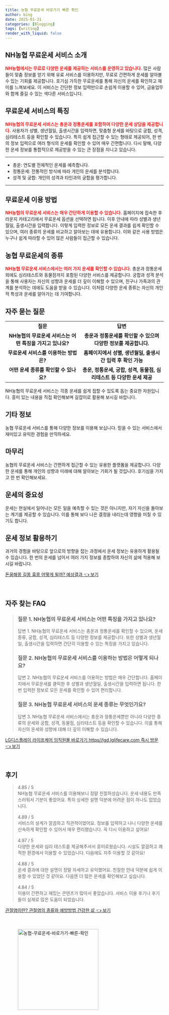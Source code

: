 ```yaml
---
title: 농협 무료운세 바로가기 빠른 확인
author: bing
date: 2025-01-31
categories: [Blogging]
tags: [writing]
render_with_liquid: false
---
```



<h2 id='NH농협_무료운세_소개'>NH농협 무료운세 서비스 소개</h2>

<p><b><span style="color: #ee2323;">NH농협에서는 무료로 다양한 운세를 제공하는 서비스를 운영하고 있습니다.</span></b> 많은 사람들이 맞춤 정보를 얻기 위해 유료 서비스를 이용하지만, 무료로 간편하게 운세를 알아볼 수 있는 기회를 제공합니다. 호기심 가득한 무료운세를 통해 자신의 운세를 확인하고 재미를 느껴보세요. 이 서비스는 간단한 정보 입력만으로 손쉽게 이용할 수 있어, 금융업무와 함께 즐길 수 있는 색다른 서비스입니다.</p>

<h2 id='무료운세의_특징'>무료운세 서비스의 특징</h2>

<p><b><span style="color: #ee2323;">NH농협의 무료운세 서비스는 총운과 정통운세를 포함하여 다양한 운세 상담을 제공합니다.</span></b> 사용자가 성별, 생년월일, 출생시간을 입력하면, 맞춤형 운세를 바탕으로 궁합, 성격, 심리테스트 등을 확인할 수 있습니다. 특히 쉽게 접근할 수 있는 형태로 제공되어, 한 번의 정보 입력으로 여러 형식의 운세를 확인할 수 있어 매우 간편합니다. 다시 말해, 다양한 운세 정보를 통합적으로 제공받을 수 있는 큰 장점을 지니고 있습니다.</p>

<hr />

<ul>
    <li>총운: 연도별 전체적인 운세를 예측합니다.</li>
    <li>정통운세: 전통적인 방식에 따라 개인의 운세를 분석합니다.</li>
    <li>성격 및 궁합: 개인의 성격과 타인과의 궁합을 평가합니다.</li>
</ul>

<hr />

<h2 id='무료운세_이용방법'>무료운세 이용 방법</h2>

<p><b><span style="color: #ee2323;">NH농협의 무료운세 서비스는 매우 간단하게 이용할 수 있습니다.</span></b> 홈페이지에 접속한 후 라운지 카테고리에서 무료운세 옵션을 선택하면 됩니다. 이후 안내에 따라 성별과 생년월일, 출생시간을 입력합니다. 이렇게 입력한 정보로 모든 운세 결과를 쉽게 확인할 수 있으며, 여러 종류의 운세를 비교하고 알아보는 데에 유용합니다. 이와 같은 사용 방법은 누구나 쉽게 따라할 수 있어 많은 사람들이 접근할 수 있습니다.</p>

<h2 id='농협 무료운세의_운세종류'>농협 무료운세의 종류</h2>

<p><b><span style="color: #ee2323;">NH농협 무료운세 서비스에서는 여러 가지 운세를 확인할 수 있습니다.</span></b> 총운과 정통운세 외에도 심리테스트와 동물점까지 포함된 다양한 서비스를 제공합니다. 궁합과 성격 분석을 통해 사용자는 자신의 성향과 운세를 더 깊이 이해할 수 있으며, 친구나 가족과의 관계를 분석하는 데에도 도움을 받을 수 있습니다. 이처럼 다양한 운세 종류는 자신의 개인적 특성과 운세를 알아가는 데 기여합니다.</p>

<h2 id='자주_묻는_질문'>자주 묻는 질문</h2>

<table>
    <tr>
        <td style="text-align: center; height: 17px;"><b>질문</b></td>
        <td style="text-align: center; height: 17px;"><b>답변</b></td>
    </tr>
    <tr>
        <td style="text-align: center; height: 17px;"><b>NH농협의 무료운세 서비스는 어떤 특징을 가지고 있나요?</b></td>
        <td style="text-align: center; height: 17px;"><b>총운과 정통운세를 확인할 수 있으며 다양한 정보를 제공합니다.</b></td>
    </tr>
    <tr>
        <td style="text-align: center; height: 17px;"><b>무료운세 서비스를 이용하는 방법은?</b></td>
        <td style="text-align: center; height: 17px;"><b>홈페이지에서 성별, 생년월일, 출생시간 입력 후 확인 가능</b></td>
    </tr>
    <tr>
        <td style="text-align: center; height: 17px;"><b>어떤 운세 종류를 확인할 수 있나요?</b></td>
        <td style="text-align: center; height: 17px;"><b>총운, 정통운세, 궁합, 성격, 동물점, 심리테스트 등 다양한 운세 제공</b></td>
    </tr>
</table>

<p>NH농협의 무료운세 서비스는 각종 운세를 쉽게 접할 수 있도록 돕는 중요한 자원입니다. 흥미 있는 내용을 직접 확인해보며 길잡이로 활용해 보시길 바랍니다.</p>

<h2 id='기타_정보'>기타 정보</h2>

<p>농협 무료운세 서비스를 통해 다양한 정보를 이용해 보십니다. 믿을 수 있는 서비스에서 재미있고 유익한 경험을 만끽하세요.</p>

<h2 id='마무리'>마무리</h2>

<p>농협의 무료운세 서비스는 간편하게 접근할 수 있는 유용한 플랫폼을 제공합니다. 다양한 운세를 통해 개인의 성향과 미래에 대해 알아보는 기회가 될 것입니다. 호기심을 가지고 한 번 확인해보세요.</p>

<h2 id='운세의_중요성'>운세의 중요성</h2>

<p>운세는 현실에서 일어나는 모든 일을 예측할 수 있는 것은 아니지만, 자기 자신을 돌아보는 계기를 제공할 수 있습니다. 이를 통해 보다 나은 결정을 내리는데 영향을 미칠 수 있기도 합니다.</p>

<h2 id='운세_정보_활용하기'>운세 정보 활용하기</h2>

<p>과거의 경험을 바탕으로 앞으로의 방향을 잡는 과정에서 운세 정보는 유용하게 활용될 수 있습니다. 한 번의 운세를 넘어서 여러 가지 정보를 종합하여 자신의 삶에 적용해 보시길 바랍니다.</p>


<p><a class="click-button" title="돈꿈해몽 길몽 흉몽 어떻게 될까? 예상결과" href="https://aptwhite.github.io/posts/%EB%8F%88%EA%BF%88%ED%95%B4%EB%AA%BD-%EA%B8%B8%EB%AA%BD-%ED%9D%89%EB%AA%BD-%EC%96%B4%EB%96%BB%EA%B2%8C-%EB%90%A0%EA%B9%8C-%EC%98%88%EC%83%81%EA%B2%B0%EA%B3%BC/" rel="dofollow">돈꿈해몽 길몽 흉몽 어떻게 될까? 예상결과 👈 보기</a></p><br>
<h2 id='자주_찾는_FAQ'>자주 찾는 FAQ</h2>
<div itemscope="" itemtype="https://schema.org/FAQPage">
<blockquote>
<div itemscope="" itemprop="mainEntity" itemtype="https://schema.org/Question">
<h3 itemprop="name">질문 1. NH농협의 무료운세 서비스는 어떤 특징을 가지고 있나요?</h3>
<div itemscope="" itemprop="acceptedAnswer" itemtype="https://schema.org/Answer">
<span itemprop="text">
<p>답변 1. NH농협의 무료운세 서비스는 총운과 정통운세를 확인할 수 있으며, 운세 종류, 궁합, 성격, 심리테스트 등 다양한 정보를 제공합니다. 또한 성별과 생년월일, 출생시간을 입력하면 간단히 이용할 수 있는 특징을 가지고 있습니다.</p>
</span>
</div>
</div>
<div itemscope="" itemprop="mainEntity" itemtype="https://schema.org/Question">
<h3 itemprop="name">질문 2. NH농협의 무료운세 서비스를 이용하는 방법은 어떻게 되나요?</h3>
<div itemscope="" itemprop="acceptedAnswer" itemtype="https://schema.org/Answer">
<span itemprop="text">
<p>답변 2. NH농협의 무료운세 서비스를 이용하는 방법은 매우 간단합니다. 홈페이지에서 무료운세를 클릭한 후 성별과 생년월일, 출생시간을 입력하면 됩니다. 한 번 입력한 정보로 모든 운세를 확인할 수 있어 편리합니다.</p>
</span>
</div>
</div>
<div itemscope="" itemprop="mainEntity" itemtype="https://schema.org/Question">
<h3 itemprop="name">질문 3. NH농협 무료운세 서비스의 운세 종류는 무엇인가요?</h3>
<div itemscope="" itemprop="acceptedAnswer" itemtype="https://schema.org/Answer">
<span itemprop="text">
<p>답변 3. NH농협 무료운세 서비스에서는 총운과 정통운세뿐만 아니라 다양한 종류의 운세와 궁합, 성격, 동물점, 심리테스트 등을 확인할 수 있습니다. 이를 통해 자신의 운세와 성향에 대해 더 깊이 이해할 수 있습니다.</p>
</span>
</div>
</div>
</blockquote>
</div>
<p><a class="click-button" title="LG디스플레이 라이프케어 임직원몰 바로가기 https//lgd.lglifecare.com 즉시 방문" href="https://aptwhite.github.io/posts/LG%EB%94%94%EC%8A%A4%ED%94%8C%EB%A0%88%EC%9D%B4-%EB%9D%BC%EC%9D%B4%ED%94%84%EC%BC%80%EC%96%B4-%EC%9E%84%EC%A7%81%EC%9B%90%EB%AA%B0-%EB%B0%94%EB%A1%9C%EA%B0%80%EA%B8%B0-httpslgd.lglifecare.com-%EC%A6%89%EC%8B%9C-%EB%B0%A9%EB%AC%B8/" rel="dofollow">LG디스플레이 라이프케어 임직원몰 바로가기 https//lgd.lglifecare.com 즉시 방문 👈 보기</a></p><br>
<h2 id='후기'>후기</h2>
<div itemscope itemtype="https://schema.org/Product">
  <blockquote>
  <div itemprop="review" itemscope itemtype="https://schema.org/Review">
      <div itemprop="reviewRating" itemscope itemtype="https://schema.org/Rating"> <span itemprop="ratingValue">4.85</span> / <span itemprop="bestRating">5</span> </div>
      <span itemprop="reviewBody">NH농협 무료운세 서비스를 이용해보니 정말 친절하셨습니다. 운세 내용도 만족스러워서 기분이 좋았어요. 특히 상세한 설명 덕분에 어려운 점이 하나도 없었습니다.</span>
  </div>
  <br>
  <div itemprop="review" itemscope itemtype="https://schema.org/Review">
      <div itemprop="reviewRating" itemscope itemtype="https://schema.org/Rating"> <span itemprop="ratingValue">4.89</span> / <span itemprop="bestRating">5</span> </div>
      <span itemprop="reviewBody">서비스의 설계가 깔끔하고 직관적이었어요. 정보를 입력하고 나니 다양한 운세를 신속하게 확인할 수 있어서 매우 편리했습니다. 꼭 다시 이용하고 싶어요!</span>
  </div>
  <br>
  <div itemprop="review" itemscope itemtype="https://schema.org/Review">
      <div itemprop="reviewRating" itemscope itemtype="https://schema.org/Rating"> <span itemprop="ratingValue">4.97</span> / <span itemprop="bestRating">5</span> </div>
      <span itemprop="reviewBody">다양한 운세와 심리 테스트를 제공해주셔서 흥미로웠습니다. 시설도 깔끔하고 쾌적한 환경에서 이용할 수 있었습니다. 다음에도 자주 이용할 것 같아요!</span>
  </div>
  <br>
  <div itemprop="review" itemscope itemtype="https://schema.org/Review">
      <div itemprop="reviewRating" itemscope itemtype="https://schema.org/Rating"> <span itemprop="ratingValue">4.88</span> / <span itemprop="bestRating">5</span> </div>
      <span itemprop="reviewBody">운세 결과에 대한 설명이 정말 자세하고 유익했어요. 친절한 안내 덕분에 쉽게 이용할 수 있었던 것 같아요. 다음엔 더 많은 운세를 확인해보고 싶습니다.</span>
  </div>
  <br>
  <div itemprop="review" itemscope itemtype="https://schema.org/Review">
      <div itemprop="reviewRating" itemscope itemtype="https://schema.org/Rating"> <span itemprop="ratingValue">4.84</span> / <span itemprop="bestRating">5</span> </div>
      <span itemprop="reviewBody">이용이 간편하고 재밌는 콘텐츠가 많아서 좋았습니다. 서비스 이용 후기나 후기들이 실제로 많은 도움이 되었습니다.</span>
  </div>
  </blockquote>
</div>
<p><a class="click-button" title="관절염이란? 관절염의 종류와 예방방법 건강한 삶" href="https://aptwhite.github.io/posts/%EA%B4%80%EC%A0%88%EC%97%BC%EC%9D%B4%EB%9E%80-%EA%B4%80%EC%A0%88%EC%97%BC%EC%9D%98-%EC%A2%85%EB%A5%98%EC%99%80-%EC%98%88%EB%B0%A9%EB%B0%A9%EB%B2%95-%EA%B1%B4%EA%B0%95%ED%95%9C-%EC%82%B6/" rel="dofollow">관절염이란? 관절염의 종류와 예방방법 건강한 삶 👈 보기</a></p><br>
<figure class="image"><img src="https://aptwhite.github.io/assets/img/thumbnail/농협-무료운세-바로가기-빠른-확인.webp" alt="농협-무료운세-바로가기-빠른-확인" width="256" height="256"></figure>